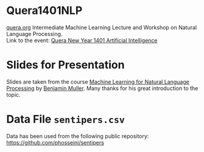 # Quera1401NLP
[quera.org](https://quera.org/) Intermediate Machine Learning Lecture and Workshop on Natural Language Processing.  
Link to the event: [Quera New Year 1401 Artificial Intelligence](https://quera.org/events/eyd-data-01)


# Slides for Presentation
Slides are taken from the course [Machine Learning for Natural Language Processing](https://nlp-ensae.github.io/) by [Benjamin Muller](https://benjamin-mlr.github.io/). Many thanks for his great introduction to the topic.


# Data File `sentipers.csv`
Data has been used from the following public repository:  
https://github.com/phosseini/sentipers

